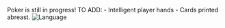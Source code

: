 Poker is still in progress! TO ADD:
    - Intelligent player hands
    - Cards printed abreast.
![Language](https://www.all-statecredit.com/wordpress/wp-content/uploads/2015/07/java.png)
